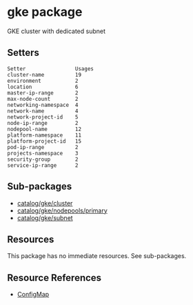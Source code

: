 # gke package

GKE cluster with dedicated subnet

## Setters

```
Setter                Usages
cluster-name          19
environment           2
location              6
master-ip-range       2
max-node-count        2
networking-namespace  4
network-name          4
network-project-id    5
node-ip-range         2
nodepool-name         12
platform-namespace    11
platform-project-id   15
pod-ip-range          2
projects-namespace    3
security-group        2
service-ip-range      2
```

## Sub-packages

- [catalog/gke/cluster](/catalog/gke/cluster/)
- [catalog/gke/nodepools/primary](/catalog/gke/nodepools/primary/)
- [catalog/gke/subnet](/catalog/gke/subnet/)

## Resources

This package has no immediate resources. See sub-packages.

## Resource References

- [ConfigMap](https://kubernetes.io/docs/reference/generated/kubernetes-api/v1.21/#configmap-v1-core)

